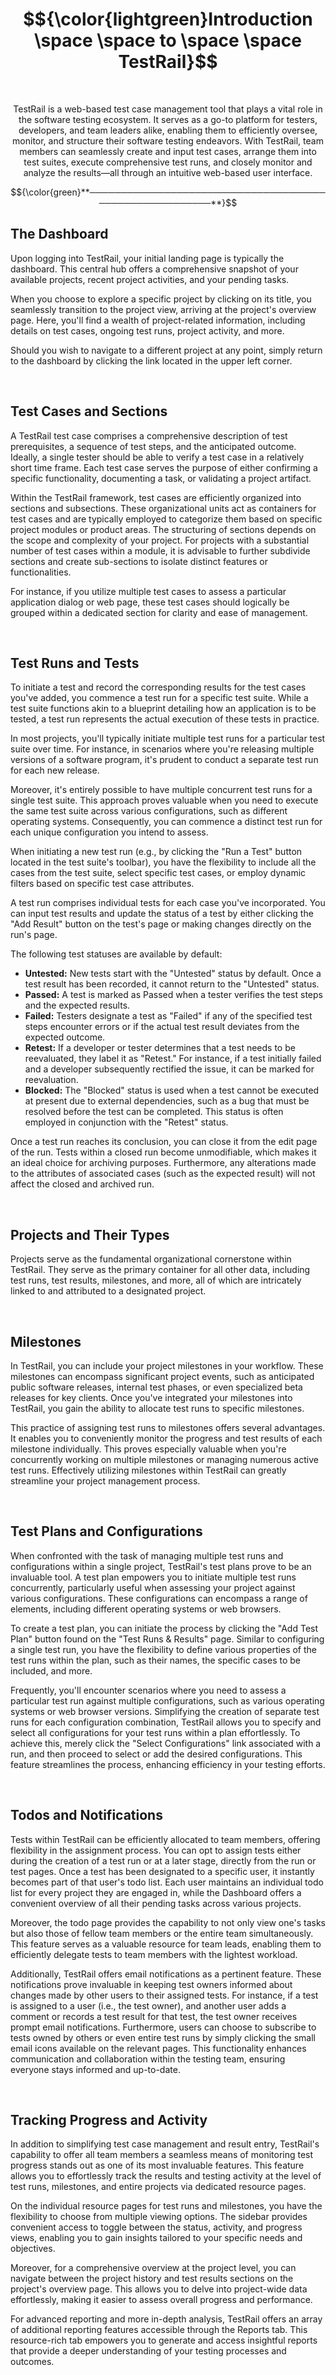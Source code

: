 # $${\color{lightgreen}Introduction \space \space to \space \space TestRail}$$

<br>

<p align="center">
TestRail is a web-based test case management tool that plays a vital role in the software testing ecosystem. It serves as a go-to platform for testers, developers, and team leaders alike, enabling them to efficiently oversee, monitor, and structure their software testing endeavors. With TestRail, team members can seamlessly create and input test cases, arrange them into test suites, execute comprehensive test runs, and closely monitor and analyze the results—all through an intuitive web-based user interface.
</p>

$${\color{green}**────────────────────────────────────────────────────────**}$$

## The Dashboard

Upon logging into TestRail, your initial landing page is typically the dashboard. This central hub offers a comprehensive snapshot of your available projects, recent project activities, and your pending tasks.

When you choose to explore a specific project by clicking on its title, you seamlessly transition to the project view, arriving at the project's overview page. Here, you'll find a wealth of project-related information, including details on test cases, ongoing test runs, project activity, and more.

Should you wish to navigate to a different project at any point, simply return to the dashboard by clicking the link located in the upper left corner.

<br>

## Test Cases and Sections

A TestRail test case comprises a comprehensive description of test prerequisites, a sequence of test steps, and the anticipated outcome. Ideally, a single tester should be able to verify a test case in a relatively short time frame. Each test case serves the purpose of either confirming a specific functionality, documenting a task, or validating a project artifact.

Within the TestRail framework, test cases are efficiently organized into sections and subsections. These organizational units act as containers for test cases and are typically employed to categorize them based on specific project modules or product areas. The structuring of sections depends on the scope and complexity of your project. For projects with a substantial number of test cases within a module, it is advisable to further subdivide sections and create sub-sections to isolate distinct features or functionalities.

For instance, if you utilize multiple test cases to assess a particular application dialog or web page, these test cases should logically be grouped within a dedicated section for clarity and ease of management.

<br>

## Test Runs and Tests

To initiate a test and record the corresponding results for the test cases you've added, you commence a test run for a specific test suite. While a test suite functions akin to a blueprint detailing how an application is to be tested, a test run represents the actual execution of these tests in practice.

In most projects, you'll typically initiate multiple test runs for a particular test suite over time. For instance, in scenarios where you're releasing multiple versions of a software program, it's prudent to conduct a separate test run for each new release.

Moreover, it's entirely possible to have multiple concurrent test runs for a single test suite. This approach proves valuable when you need to execute the same test suite across various configurations, such as different operating systems. Consequently, you can commence a distinct test run for each unique configuration you intend to assess.

When initiating a new test run (e.g., by clicking the "Run a Test" button located in the test suite's toolbar), you have the flexibility to include all the cases from the test suite, select specific test cases, or employ dynamic filters based on specific test case attributes.

A test run comprises individual tests for each case you've incorporated. You can input test results and update the status of a test by either clicking the "Add Result" button on the test's page or making changes directly on the run's page.

The following test statuses are available by default:

- **Untested:** New tests start with the "Untested" status by default. Once a test result has been recorded, it cannot return to the "Untested" status.
- **Passed:** A test is marked as Passed when a tester verifies the test steps and the expected results.
- **Failed:** Testers designate a test as "Failed" if any of the specified test steps encounter errors or if the actual test result deviates from the expected outcome.
- **Retest:** If a developer or tester determines that a test needs to be reevaluated, they label it as "Retest." For instance, if a test initially failed and a developer subsequently rectified the issue, it can be marked for reevaluation.
- **Blocked:** The "Blocked" status is used when a test cannot be executed at present due to external dependencies, such as a bug that must be resolved before the test can be completed. This status is often employed in conjunction with the "Retest" status.

Once a test run reaches its conclusion, you can close it from the edit page of the run. Tests within a closed run become unmodifiable, which makes it an ideal choice for archiving purposes. Furthermore, any alterations made to the attributes of associated cases (such as the expected result) will not affect the closed and archived run.

<br>

## Projects and Their Types

Projects serve as the fundamental organizational cornerstone within TestRail. They serve as the primary container for all other data, including test runs, test results, milestones, and more, all of which are intricately linked to and attributed to a designated project.

<br>

## Milestones

In TestRail, you can include your project milestones in your workflow. These milestones can encompass significant project events, such as anticipated public software releases, internal test phases, or even specialized beta releases for key clients. Once you've integrated your milestones into TestRail, you gain the ability to allocate test runs to specific milestones.

This practice of assigning test runs to milestones offers several advantages. It enables you to conveniently monitor the progress and test results of each milestone individually. This proves especially valuable when you're concurrently working on multiple milestones or managing numerous active test runs. Effectively utilizing milestones within TestRail can greatly streamline your project management process.

<br>

## Test Plans and Configurations

When confronted with the task of managing multiple test runs and configurations within a single project, TestRail's test plans prove to be an invaluable tool. A test plan empowers you to initiate multiple test runs concurrently, particularly useful when assessing your project against various configurations. These configurations can encompass a range of elements, including different operating systems or web browsers.

To create a test plan, you can initiate the process by clicking the "Add Test Plan" button found on the "Test Runs & Results" page. Similar to configuring a single test run, you have the flexibility to define various properties of the test runs within the plan, such as their names, the specific cases to be included, and more.

Frequently, you'll encounter scenarios where you need to assess a particular test run against multiple configurations, such as various operating systems or web browser versions. Simplifying the creation of separate test runs for each configuration combination, TestRail allows you to specify and select all configurations for your test runs within a plan effortlessly. To achieve this, merely click the "Select Configurations" link associated with a run, and then proceed to select or add the desired configurations. This feature streamlines the process, enhancing efficiency in your testing efforts.

<br>

## Todos and Notifications

Tests within TestRail can be efficiently allocated to team members, offering flexibility in the assignment process. You can opt to assign tests either during the creation of a test run or at a later stage, directly from the run or test pages. Once a test has been designated to a specific user, it instantly becomes part of that user's todo list. Each user maintains an individual todo list for every project they are engaged in, while the Dashboard offers a convenient overview of all their pending tasks across various projects.

Moreover, the todo page provides the capability to not only view one's tasks but also those of fellow team members or the entire team simultaneously. This feature serves as a valuable resource for team leads, enabling them to efficiently delegate tests to team members with the lightest workload.

Additionally, TestRail offers email notifications as a pertinent feature. These notifications prove invaluable in keeping test owners informed about changes made by other users to their assigned tests. For instance, if a test is assigned to a user (i.e., the test owner), and another user adds a comment or records a test result for that test, the test owner receives prompt email notifications. Furthermore, users can choose to subscribe to tests owned by others or even entire test runs by simply clicking the small email icons available on the relevant pages. This functionality enhances communication and collaboration within the testing team, ensuring everyone stays informed and up-to-date.

<br>

## Tracking Progress and Activity

In addition to simplifying test case management and result entry, TestRail's capability to offer all team members a seamless means of monitoring test progress stands out as one of its most invaluable features. This feature allows you to effortlessly track the results and testing activity at the level of test runs, milestones, and entire projects via dedicated resource pages.

On the individual resource pages for test runs and milestones, you have the flexibility to choose from multiple viewing options. The sidebar provides convenient access to toggle between the status, activity, and progress views, enabling you to gain insights tailored to your specific needs and objectives.

Moreover, for a comprehensive overview at the project level, you can navigate between the project history and test results sections on the project's overview page. This allows you to delve into project-wide data effortlessly, making it easier to assess overall progress and performance.

For advanced reporting and more in-depth analysis, TestRail offers an array of additional reporting features accessible through the Reports tab. This resource-rich tab empowers you to generate and access insightful reports that provide a deeper understanding of your testing processes and outcomes.
